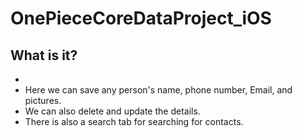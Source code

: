 # OnePieceCoreDataProject_iOS

## What is it?
- 
- Here we can save any person's name, phone number, Email, and pictures.
- We can also delete and update the details.
- There is also a search tab for searching for contacts.
